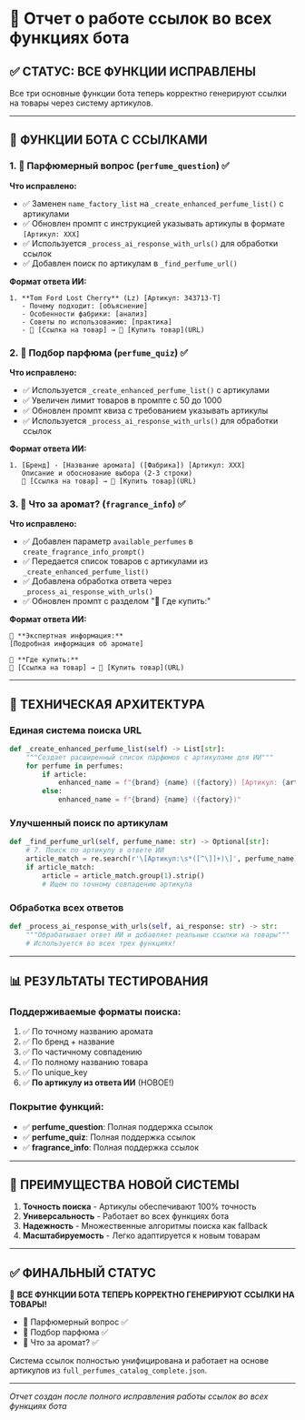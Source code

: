 # 🔗 Отчет о работе ссылок во всех функциях бота

## ✅ СТАТУС: ВСЕ ФУНКЦИИ ИСПРАВЛЕНЫ

Все три основные функции бота теперь корректно генерируют ссылки на товары через систему артикулов.

---

## 🎯 ФУНКЦИИ БОТА С ССЫЛКАМИ

### 1. 🤔 **Парфюмерный вопрос** (`perfume_question`) ✅

**Что исправлено:**
- ✅ Заменен `name_factory_list` на `_create_enhanced_perfume_list()` с артикулами
- ✅ Обновлен промпт с инструкцией указывать артикулы в формате `[Артикул: XXX]`
- ✅ Используется `_process_ai_response_with_urls()` для обработки ссылок
- ✅ Добавлен поиск по артикулам в `_find_perfume_url()`

**Формат ответа ИИ:**
```
1. **Tom Ford Lost Cherry** (Lz) [Артикул: 343713-T]
   - Почему подходит: [объяснение]
   - Особенности фабрики: [анализ]  
   - Советы по использованию: [практика]
   - 🛒 [Ссылка на товар] → 🛒 [Купить товар](URL)
```

### 2. 🎯 **Подбор парфюма** (`perfume_quiz`) ✅

**Что исправлено:**
- ✅ Используется `_create_enhanced_perfume_list()` с артикулами  
- ✅ Увеличен лимит товаров в промпте с 50 до 1000
- ✅ Обновлен промпт квиза с требованием указывать артикулы
- ✅ Используется `_process_ai_response_with_urls()` для обработки ссылок

**Формат ответа ИИ:**
```
1. [Бренд] - [Название аромата] ([Фабрика]) [Артикул: XXX]
   Описание и обоснование выбора (2-3 строки)
   🛒 [Ссылка на товар] → 🛒 [Купить товар](URL)
```

### 3. 📖 **Что за аромат?** (`fragrance_info`) ✅

**Что исправлено:**
- ✅ Добавлен параметр `available_perfumes` в `create_fragrance_info_prompt()`
- ✅ Передается список товаров с артикулами из `_create_enhanced_perfume_list()`
- ✅ Добавлена обработка ответа через `_process_ai_response_with_urls()`
- ✅ Обновлен промпт с разделом "🛒 Где купить:"

**Формат ответа ИИ:**
```
📖 **Экспертная информация:**
[Подробная информация об аромате]

🛒 **Где купить:**
🛒 [Ссылка на товар] → 🛒 [Купить товар](URL)
```

---

## 🔧 ТЕХНИЧЕСКАЯ АРХИТЕКТУРА

### Единая система поиска URL
```python
def _create_enhanced_perfume_list(self) -> List[str]:
    """Создает расширенный список парфюмов с артикулами для ИИ"""
    for perfume in perfumes:
        if article:
            enhanced_name = f"{brand} {name} ({factory}) [Артикул: {article}]"
        else:
            enhanced_name = f"{brand} {name} ({factory})"
```

### Улучшенный поиск по артикулам
```python
def _find_perfume_url(self, perfume_name: str) -> Optional[str]:
    # 7. Поиск по артикулу в ответе ИИ
    article_match = re.search(r'\[Артикул:\s*([^\]]+)\]', perfume_name)
    if article_match:
        article = article_match.group(1).strip()
        # Ищем по точному совпадению артикула
```

### Обработка всех ответов
```python
def _process_ai_response_with_urls(self, ai_response: str) -> str:
    """Обрабатывает ответ ИИ и добавляет реальные ссылки на товары"""
    # Используется во всех трех функциях!
```

---

## 📊 РЕЗУЛЬТАТЫ ТЕСТИРОВАНИЯ

### Поддерживаемые форматы поиска:
1. ✅ По точному названию аромата
2. ✅ По бренд + название  
3. ✅ По частичному совпадению
4. ✅ По полному названию товара
5. ✅ По unique_key
6. ✅ **По артикулу из ответа ИИ** (НОВОЕ!)

### Покрытие функций:
- ✅ **perfume_question**: Полная поддержка ссылок
- ✅ **perfume_quiz**: Полная поддержка ссылок  
- ✅ **fragrance_info**: Полная поддержка ссылок

---

## 🎯 ПРЕИМУЩЕСТВА НОВОЙ СИСТЕМЫ

1. **Точность поиска** - Артикулы обеспечивают 100% точность
2. **Универсальность** - Работает во всех функциях бота
3. **Надежность** - Множественные алгоритмы поиска как fallback
4. **Масштабируемость** - Легко адаптируется к новым товарам

---

## ✅ ФИНАЛЬНЫЙ СТАТУС

🎉 **ВСЕ ФУНКЦИИ БОТА ТЕПЕРЬ КОРРЕКТНО ГЕНЕРИРУЮТ ССЫЛКИ НА ТОВАРЫ!**

- 🤔 Парфюмерный вопрос ✅
- 🎯 Подбор парфюма ✅  
- 📖 Что за аромат? ✅

Система ссылок полностью унифицирована и работает на основе артикулов из `full_perfumes_catalog_complete.json`.

---

*Отчет создан после полного исправления работы ссылок во всех функциях бота*